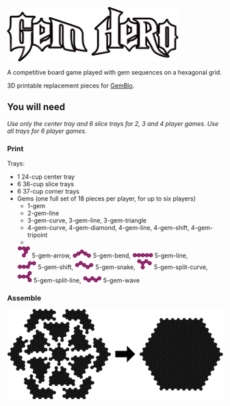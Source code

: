 <img alt="Gem Hero" src="https://raw.githubusercontent.com/TassSinclair/GemHero/master/logo.png" width="400" />

A competitive board game played with gem sequences on a hexagonal grid.

3D printable replacement pieces for [GemBlo](http://boardgamez.co.kr/shop/goods/goods_view.php?goodsno=53&category=003010).


## You will need

*Use only the center tray and 6 slice trays for 2, 3 and 4 player games. Use all trays for 6 player games.*

### Print

Trays:
  - 1 24-cup center tray
  - 6 36-cup slice trays
  - 6 37-cup corner trays
- Gems (one full set of 18 pieces per player, for up to six players)
  - 1-gem
  - 2-gem-line
  - 3-gem-curve, 3-gem-line, 3-gem-triangle
  - 4-gem-curve, 4-gem-diamond, 4-gem-line, 4-gem-shift, 4-gem-tripoint
  - 
  <img src="https://raw.githubusercontent.com/TassSinclair/GemHero/master/gems/5-gem-arrow.png" /> 5-gem-arrow,
  <img src="https://raw.githubusercontent.com/TassSinclair/GemHero/master/gems/5-gem-bend.png" /> 5-gem-bend,
  <img src="https://raw.githubusercontent.com/TassSinclair/GemHero/master/gems/5-gem-line.png" /> 5-gem-line,
  <br />
  <img src="https://raw.githubusercontent.com/TassSinclair/GemHero/master/gems/5-gem-shift.png" /> 5-gem-shift,
  <img src="https://raw.githubusercontent.com/TassSinclair/GemHero/master/gems/5-gem-snake.png" /> 5-gem-snake,
  <img src="https://raw.githubusercontent.com/TassSinclair/GemHero/master/gems/5-gem-split-curve.png" /> 5-gem-split-curve,
  <br />
  <img src="https://raw.githubusercontent.com/TassSinclair/GemHero/master/gems/5-gem-split-line.png" /> 5-gem-split-line,
  <img src="https://raw.githubusercontent.com/TassSinclair/GemHero/master/gems/5-gem-wave.png" /> 5-gem-wave

### Assemble 
  <img alt="Joining trays" src="https://raw.githubusercontent.com/TassSinclair/GemHero/master/trays/joining-trays.png" /> 
